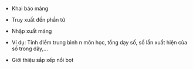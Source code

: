 - Khai báo mảng
- Truy xuất đến phần tử
- Nhập xuất mảng
- Ví dụ: Tính điểm trung bình n môn học, tổng dạy số, số lần xuất hiện của số trong dãy,...

- Giới thiệu sắp xếp nổi bọt